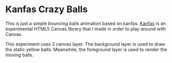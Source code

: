 # Kanfas Crazy Balls

This is just a simple bouncing balls animation based on kanfas. [Kanfas](github.com/keripix/kanfas) is an experimental HTML5 Canvas library that I made in order to play around with Canvas.

This experiment uses 2 canvas layer. The background layer is used to draw the static yellow balls. Meanwhile, the foreground layer is used to render the moving balls.